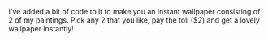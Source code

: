 
I've added a bit of code to it to make you an instant wallpaper consisting of 2 of my paintings. Pick any 2 that you like, pay the toll ($2) and get a lovely wallpaper instantly!
